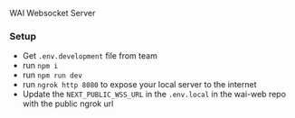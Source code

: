 WAI Websocket Server

### Setup

- Get `.env.development` file from team
- run `npm i`
- run `npm run dev`
- run `ngrok http 8080` to expose your local server to the internet
- Update the `NEXT_PUBLIC_WSS_URL` in the `.env.local` in the wai-web repo with the public ngrok url